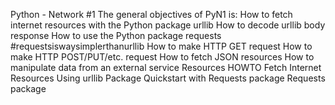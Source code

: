 Python - Network #1
The general objectives of PyN1 is:
How to fetch internet resources with the Python package urllib
How to decode urllib body response
How to use the Python package requests #requestsiswaysimplerthanurllib
How to make HTTP GET request
How to make HTTP POST/PUT/etc. request
How to fetch JSON resources
How to manipulate data from an external service
Resources
HOWTO Fetch Internet Resources Using urllib Package
Quickstart with Requests package
Requests package
